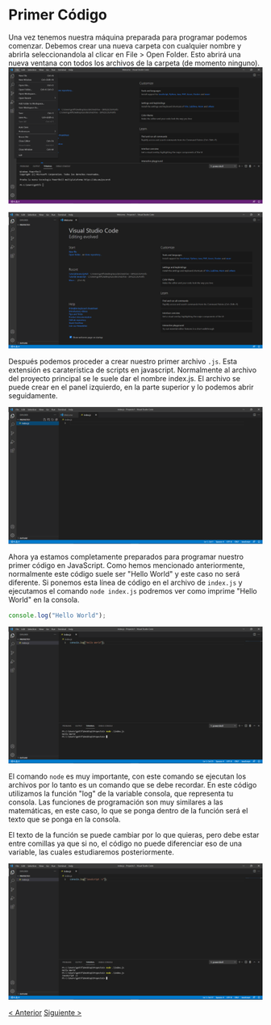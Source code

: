 # Primer Código
Una vez tenemos nuestra máquina preparada para programar podemos comenzar. Debemos crear una nueva carpeta con cualquier nombre y abrirla seleccionandola al clicar en File > Open Folder. Esto abrirá una nueva ventana con todos los archivos de la carpeta (de momento ninguno).
![2](./assets/images/2.png)

![3](./assets/images/3.png)

Después podemos proceder a crear nuestro primer archivo `.js`. Esta extensión es caraterística de scripts en javascript. Normalmente al archivo del proyecto principal se le suele dar el nombre index.js. El archivo se puede crear en el panel izquierdo, en la parte superior y lo podemos abrir seguidamente.

![4](./assets/images/4.png)

Ahora ya estamos completamente preparados para programar nuestro primer código en JavaScript. Como hemos mencionado anteriormente, normalmente este código suele ser "Hello World" y este caso no será diferente.
Si ponemos esta línea de código en el archivo de `index.js` y ejecutamos el comando `node index.js` podremos ver como imprime "Hello World" en la consola.
```js
console.log("Hello World");
``` 

![5](./assets/images/5.png)

El comando `node` es muy importante, con este comando se ejecutan los archivos por lo tanto es un comando que se debe recordar.
En este código utilizamos la función "log" de la variable consola, que representa tu consola. Las funciones de programación son muy similares a las matemáticas, en este caso, lo que se ponga dentro de la función será el texto que se ponga en la consola.

El texto de la función se puede cambiar por lo que quieras, pero debe estar entre comillas ya que si no, el código no puede diferenciar eso de una variable, las cuales estudiaremos posteriormente.

![5](./assets/images/6.png)


[< Anterior](./3-Preparación.md) [Siguiente >](./5-Variables-.md)